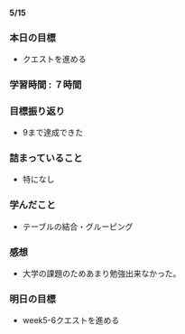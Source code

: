 #### 5/15
### 本日の目標
- クエストを進める
### 学習時間 : ７時間
### 目標振り返り
- 9まで達成できた
### 詰まっていること
- 特になし
### 学んだこと
- テーブルの結合・グルーピング
### 感想
- 大学の課題のためあまり勉強出来なかった。
### 明日の目標
- week5-6クエストを進める
